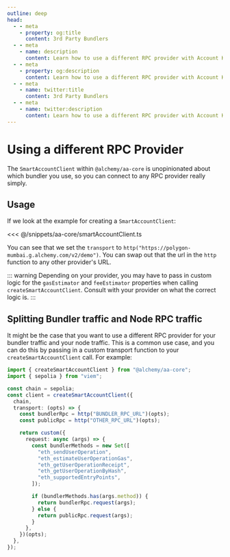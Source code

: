 ```yaml
---
outline: deep
head:
  - - meta
    - property: og:title
      content: 3rd Party Bundlers
  - - meta
    - name: description
      content: Learn how to use a different RPC provider with Account Kit
  - - meta
    - property: og:description
      content: Learn how to use a different RPC provider with Account Kit
  - - meta
    - name: twitter:title
      content: 3rd Party Bundlers
  - - meta
    - name: twitter:description
      content: Learn how to use a different RPC provider with Account Kit
---
```


# Using a different RPC Provider

The `SmartAccountClient` within `@alchemy/aa-core` is unopinionated about which bundler you use, so you can connect to any RPC provider really simply.

## Usage

If we look at the example for creating a `SmartAccountClient`:

<<< @/snippets/aa-core/smartAccountClient.ts

You can see that we set the `transport` to `http("https://polygon-mumbai.g.alchemy.com/v2/demo")`. You can swap out that the url in the `http` function to
any other provider's URL.

::: warning
Depending on your provider, you may have to pass in custom logic for the `gasEstimator` and `feeEstimator` properties when calling `createSmartAccountClient`. Consult
with your provider on what the correct logic is.
:::

## Splitting Bundler traffic and Node RPC traffic

It might be the case that you want to use a different RPC provider for your bundler traffic and your node traffic. This is a common use case, and you can do this by passing in a custom transport function to your `createSmartAccountClient` call. For example:

```ts
import { createSmartAccountClient } from "@alchemy/aa-core";
import { sepolia } from "viem";

const chain = sepolia;
const client = createSmartAccountClient({
  chain,
  transport: (opts) => {
    const bundlerRpc = http("BUNDLER_RPC_URL")(opts);
    const publicRpc = http("OTHER_RPC_URL")(opts);

    return custom({
      request: async (args) => {
        const bundlerMethods = new Set([
          "eth_sendUserOperation",
          "eth_estimateUserOperationGas",
          "eth_getUserOperationReceipt",
          "eth_getUserOperationByHash",
          "eth_supportedEntryPoints",
        ]);

        if (bundlerMethods.has(args.method)) {
          return bundlerRpc.request(args);
        } else {
          return publicRpc.request(args);
        }
      },
    })(opts);
  },
});
```
